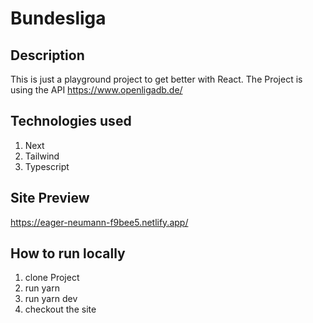 # Bundesliga

## Description
This is just a playground project to get better with React.
The Project is using the API https://www.openligadb.de/

## Technologies used
1. Next
2. Tailwind
3. Typescript
## Site Preview
https://eager-neumann-f9bee5.netlify.app/

## How to run locally
1. clone Project
2. run yarn
3. run yarn dev
4. checkout the site
